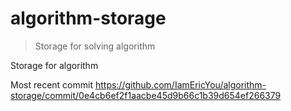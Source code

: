 # algorithm-storage
> Storage for solving algorithm


Storage for algorithm

Most recent commit
https://github.com/IamEricYou/algorithm-storage/commit/0e4cb6ef2f1aacbe45d9b66c1b39d654ef266379